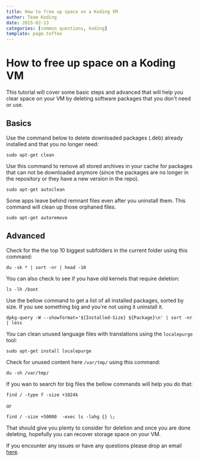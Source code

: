 ```yaml
---
title: How to free up space on a Koding VM
author: Team Koding
date: 2015-02-13
categories: [common questions, koding]
template: page.toffee
---
```


# How to free up space on a Koding VM

This tutorial will cover some basic steps and advanced that will help you clear space on your VM by deleting software packages that you don't need or use.

## Basics

Use the command below to delete downloaded packages (.deb) already installed and that you no longer need:

```
sudo apt-get clean
```

Use this command to remove all stored archives in your cache for packages that can not be downloaded anymore (since the packages are no longer in the repository or they have a new version in the repo).

```
sudo apt-get autoclean
```

Some apps leave behind remnant files even after you uninstall them. This command will clean up those orphaned files.

```
sudo apt-get autoremove
```

## Advanced

Check for the the top 10 biggest subfolders in the current folder using this command:

```
du -sk * | sort -nr | head -10
```

You can also check to see if you have old kernels that require deletion:

```
ls -lh /boot
```

Use the bellow command to get a list of all installed packages, sorted by size. If you see something big and you're not using it uninstall it.

```
dpkg-query -W --showformat='${Installed-Size} ${Package}\n' | sort -nr | less
```

You can clean unused language files with translations using the `localepurge` tool:

```
sudo apt-get install localepurge
```

Check for unused content here `/var/tmp/` using this command:

```
du -sh /var/tmp/
```

If you wan to search for big files the bellow commands will help you do that:

```
find / -type f -size +1024k
```

or

```
find / -size +50000  -exec ls -lahg {} \;
```

That should give you plenty to consider for deletion and once you are done deleting, hopefully you can recover storage space on your VM.

If you encounter any issues or have any questions please drop an email [here](mailto:support@koding.com).
